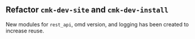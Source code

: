 ## Refactor `cmk-dev-site` and `cmk-dev-install`
<!--
type: feature
scope: internal
affected: all
-->

New modules for `rest_api`, omd version, and logging has been created to increase reuse.
